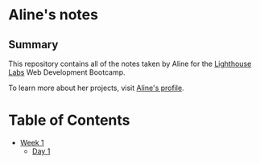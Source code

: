 # Aline's notes

## Summary

This repository contains all of the notes taken by Aline for the [Lighthouse Labs](https://www.lighthouselabs.ca/) Web Development Bootcamp.

To learn more about her projects, visit [Aline's profile](https://github.com/alinebellozo).



# Table of Contents

* [Week 1](/Week_1)
  * [Day 1](/Week_1/Day_1)